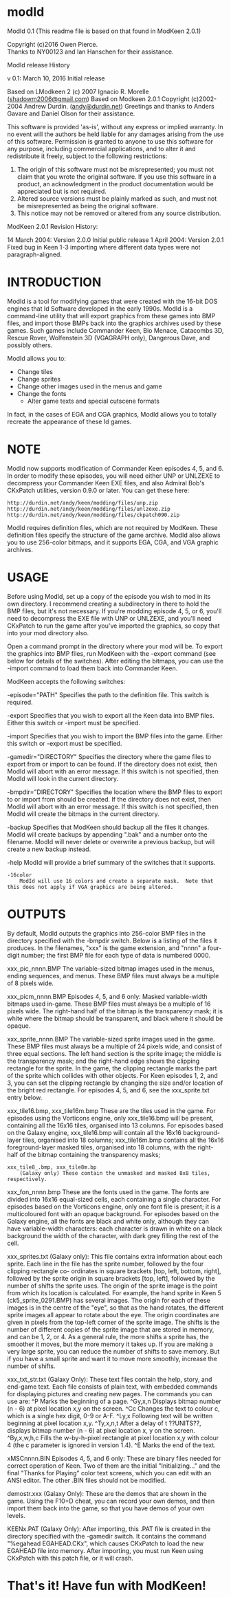 # modId

ModId 0.1
(This readme file is based on that found in ModKeen 2.0.1)

Copyright (c)2016 Owen Pierce.  
Thanks to NY00123 and Ian Hanschen for their assistance.

ModId release History

v 0.1: March 10, 2016
Initial release

Based on LModkeen 2 (c) 2007 Ignacio R. Morelle (shadowm2006@gmail.com)
Based on Modkeen 2.0.1 Copyright (c)2002-2004 Andrew Durdin. (andy@durdin.net)
Greetings and thanks to Anders Gavare and Daniel Olson for their assistance.

This software is provided 'as-is', without any express or implied warranty.
In no event will the authors be held liable for any damages arising from
the use of this software.
Permission is granted to anyone to use this software for any purpose, including
commercial applications, and to alter it and redistribute it freely, subject
to the following restrictions:
   1. The origin of this software must not be misrepresented; you must not
      claim that you wrote the original software. If you use this software in
      a product, an acknowledgment in the product documentation would be
      appreciated but is not required.
   2. Altered source versions must be plainly marked as such, and must not be
      misrepresented as being the original software.
   3. This notice may not be removed or altered from any source distribution.


ModKeen 2.0.1 Revision History:

14 March 2004: Version 2.0.0
	Initial public release
1 April 2004: Version 2.0.1
	Fixed bug in Keen 1-3 importing where different data types were not
	paragraph-aligned.


INTRODUCTION
============

ModId is a tool for modifying games that were created with the
16-bit DOS engines that Id Software developed in the early 1990s.  ModId is a
command-line utility that will export graphics from these games into BMP files,
and import those BMPs back into the graphics archives used by these games.
Such games include Commander Keen, Bio Menace, Catacombs 3D, Rescue Rover,
Wolfenstein 3D (VGAGRAPH only), Dangerous Dave, and possibly others.

ModId allows you to:

  * Change tiles
  * Change sprites 
  * Change other images used in the menus and game
  * Change the fonts 
	* Alter game texts and special cutscene formats
  
In fact, in the cases of EGA and CGA graphics, ModId allows you to totally
recreate the appearance of these Id games.

NOTE
====

ModId now supports modification of Commander Keen episodes 4, 5, and 6.
In order to modify these episodes, you will need either UNP or UNLZEXE
to decompress your Commander Keen EXE files, and also Admiral Bob's
CKxPatch utilities, version 0.9.0 or later. You can get these here:

    http://durdin.net/andy/keen/modding/files/unp.zip
    http://durdin.net/andy/keen/modding/files/unlzexe.zip
    http://durdin.net/andy/keen/modding/files/ckpatch090.zip

ModId requires definition files, which are not required by ModKeen.  These
definition files specify the structure of the game archive.  ModId also allows
you to use 256-color bitmaps, and it supports EGA, CGA, and VGA graphic
archives.

   
USAGE
=====

Before using ModId, set up a copy of the episode you wish to mod in its own
directory. I recommend creating a subdirectory in there to hold the BMP
files, but it's not necessary. If you're modding episode 4, 5, or 6, you'll
need to decompress the EXE file with UNP or UNLZEXE, and you'll need CKxPatch
to run the game after you've imported the graphics, so copy that into your
mod directory also.

Open a command prompt in the directory where your mod will be. To export the
graphics into BMP files, run ModKeen with the -export command (see below for
details of the switches). After editing the bitmaps, you can use the -import
command to load them back into Commander Keen.

ModKeen accepts the following switches:

  -episode="PATH"
    Specifies the path to the definition file.  This switch is required. 

  -export
    Specifies that you wish to export all the Keen data into BMP files. Either
    this switch or -import must be specified.

  -import
    Specifies that you wish to import the BMP files into the game. Either this switch
    or -export must be specified.

  -gamedir="DIRECTORY"
    Specifies the directory where the game files to export from or import
    to can be found. If the directory does not exist, then ModId will abort with
    an error message. If this switch is not specified, then ModId will look in
    the current directory.

  -bmpdir="DIRECTORY"
    Specifies the location where the BMP files to export to or import from should
    be created. If the directory does not exist, then ModId will abort with an error
    message. If this switch is not specified, then ModId will create the bitmaps
    in the current directory.

  -backup
    Specifies that ModKeen should backup all the files it changes. ModId will create
    backups by appending ".bak" and a number onto the filename. ModId will never
    delete or overwrite a previous backup, but will create a new backup instead.

  -help
    ModId will provide a brief summary of the switches that it supports.

	-16color
		ModId will use 16 colors and create a separate mask.  Note that this does not apply if VGA graphics are being altered.
		


OUTPUTS
=======

By default, ModId outputs the graphics into 256-color BMP files in the directory specified with the -bmpdir switch. Below is a listing of the files it produces. In the filenames, "xxx" is the game extension, and "nnnn" a four-digit number; the first BMP file for each type of data is numbered 0000.

  xxx_pic_nnnn.BMP
    The variable-sized bitmap images used in the menus, ending sequences, and menus.
    These BMP files must always be a multiple of 8 pixels wide.

  xxx_picm_nnnn.BMP
    Episodes 4, 5, and 6 only: Masked variable-width bitmaps used in-game. These BMP files
    must always be a multiple of 16 pixels wide. The right-hand half of the bitmap is the
    transparency mask; it is white where the bitmap should be transparent, and black where
    it should be opaque.

  xxx_sprite_nnnn.BMP
    The variable-sized sprite images used in the game. These BMP files must always be a
    multiple of 24 pixels wide, and consist of three equal sections. The left hand section
    is the sprite image; the middle is the transparency mask; and the right-hand edge
    shows the clipping rectangle for the sprite. In the game, the clipping rectangle marks
    the part of the sprite which collides with other objects. For Keen episodes 1, 2, and 3, you
    can set the clipping rectangle by changing the size and/or location of the bright red
    rectangle. For episodes 4, 5, and 6, see the xxx_sprite.txt entry below.

  xxx_tile16.bmp, xxx_tile16m.bmp
    These are the tiles used in the game. For episodes using the Vorticons engine, only xxx_tile16.bmp will
    be present, containing all the 16x16 tiles, organised into 13 columns. For episodes based on the Galaxy engine, xxx_tile16.bmp will contain all the 16x16 background-layer tiles, organised into 18 columns; xxx_tile16m.bmp contains all the 16x16 foreground-layer masked tiles, organised into 18 columns, with the right-half of the bitmap containing the transparency masks;

	xxx_tile8_.bmp, xxx_tile8m.bp
		(Galaxy only) These contain the unmasked and masked 8x8 tiles, respectively.

  xxx_fon_nnnn.bmp
    These are the fonts used in the game. The fonts are divided into 16x16 equal-sized cells,
    each containing a single character. For episodes based on the Vorticons engine, only one font file is present; it is a multicoloured font with an opaque background. For episodes based on the Galaxy engine, all the fonts are black and white only, although they can have variable-width characters: each character is drawn in white on a black background the width of the character, with dark grey filling the rest of the cell.

  xxx_sprites.txt
    (Galaxy only): This file contains extra information about each sprite. Each line in the file has the sprite number, followed by the four clipping rectangle co- ordinates in square brackets [top, left, bottom, right], followed by the sprite origin in square brackets [top, left], followed by the number of shifts the sprite uses.  The origin of the sprite image is the point from which its location is calculated. For example, the hand sprite in Keen 5 (ck5_sprite_0291.BMP) has several images. The origin for each of these images is in the centre of the "eye", so that as the hand rotates, the different sprite images all appear to rotate about the eye. The origin coordinates are given in pixels from the top-left corner of the sprite image.  The shifts is the number of different copies of the sprite image that are stored in memory, and can be 1, 2, or 4. As a general rule, the more shifts a sprite has, the smoother it moves, but the more memory it takes up. If you are making a very large sprite, you can reduce the number of shifts to save memory. But if you have a small sprite and want it to move more smoothly, increase the number of shifts.

  xxx_txt_str.txt
    (Galaxy Only): These text files contain the help, story, and end-game text.  Each file consists of plain text, with embedded commands for displaying pictures and creating new pages. The commands you can use are:
      ^P           Marks the beginning of a page.
      ^Gy,x,n      Displays bitmap number (n - 6) at pixel location x,y on the screen.
      ^Cc          Changes the text to colour c, which is a single hex digit, 0-9 or A-F.
      ^Ly,x        Following text will be written beginning at pixel location x,y.
      ^Ty,x,n,t    After a delay of t ??UNITS??, displays bitmap number (n - 6) at pixel
                   location x, y on the screen.
      ^By,x,w,h,c  Fills the w-by-h-pixel rectangle at pixel location x,y with colour 4 (the
                   c parameter is ignored in version 1.4).
      ^E           Marks the end of the text.

  xMSCnnnn.BIN
    Episodes 4, 5, and 6 only: These are binary files needed for correct operation of Keen.
    Two of them are the initial "Initializing..." and the final "Thanks for Playing" color
    text screens, which you can edit with an ANSI editor. The other .BIN files should not
    be modified.

  demostr.xxx
    (Galaxy Only): These are the demos that are shown in the game. Using the
    F10+D cheat, you can record your own demos, and then import them back into the game,
    so that you have demos of your own levels.

  KEENx.PAT
    (Galaxy Only): After importing, this .PAT file is created in the directory
    specified with the -gamedir switch. It contains the command "%egahead EGAHEAD.CKx",
    which causes CKxPatch to load the new EGAHEAD file into memory. After importing, you
    must run Keen using CKxPatch with this patch file, or it will crash.


That's it! Have fun with ModKeen!
============================================================================================
